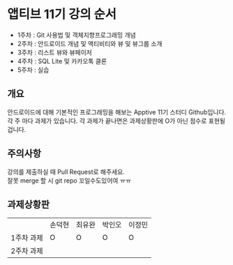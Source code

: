 # 앱티브 11기 강의 순서

+ 1주차 : Git 사용법 및 객체지향프로그래밍 개념
+ 2주차 : 안드로이드 개념 및 액티비티와 뷰 및 뷰그룹 소개
+ 3주차 : 리스트 뷰와 뷰페이저
+ 4주차 : SQL Lite 및 카카오톡 클론
+ 5주차 : 실습

## 개요 <br>
안드로이드에 대해 기본적인 프로그래밍을 해보는 Apptive 11기 스터디 Github입니다.<br>
각 주 마다 과제가 있습니다. 각 과제가 끝나면은 과제상황판에 O가 아닌 점수로 표현될 겁니다. <br>

## 주의사항 <br>
강의를 제출하실 때 Pull Request로 해주세요. <br>
잘못 merge 할 시 git repo 꼬일수도있어여 ㅠㅠ



## 과제상황판 <br>
<table>
<tr>
 <td>
  
  </td>
  <td>
   손덕현
 </td>
  <td>
   최유완
 </td>
  <td>
   박인오
 </td>
 <td>
  이정민
 </td>
  </tr>
 <tr>
 <td>
  1주차 과제 
 </td>
 <td>
  O <!-- 손덕현 -->
 </td>
 <td>
   O   <!-- 최유완 -->
 </td>
  <td>
   O <!-- 박인오 -->
 </td>
 <td>
  O <!-- 이정민 -->
 </td>
 </tr>
  <tr>
 <td>
  2주차 과제 
 </td>
 <td>
  <!-- 손덕현 -->
 </td>
 <td>
      <!-- 최유완 -->
 </td>
  <td>
    <!-- 박인오 -->
 </td>
 <td>
  <!-- 이정민 -->
 </td>
 </tr>
 
</table>
